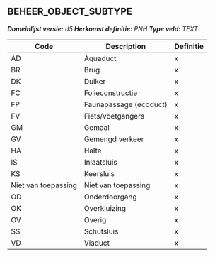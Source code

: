 ﻿## BEHEER_OBJECT_SUBTYPE

*__Domeinlijst versie:__ d5*
*__Herkomst definitie:__ PNH*
*__Type veld:__ TEXT*

|__Code__ |__Description__ |__Definitie__	|
|	---	|	---	|   ---	| 
| AD | Aquaduct | x |
| BR | Brug | x |
| DK | Duiker | x |
| FC | Folieconstructie | x |
| FP | Faunapassage (ecoduct) | x |
| FV | Fiets/voetgangers | x |
| GM | Gemaal | x |
| GV | Gemengd verkeer | x |
| HA | Halte | x |
| IS | Inlaatsluis | x |
| KS | Keersluis | x |
| Niet van toepassing | Niet van toepassing | x |
| OD | Onderdoorgang | x |
| OK | Overkluizing | x |
| OV | Overig | x |
| SS | Schutsluis | x |
| VD | Viaduct | x |
